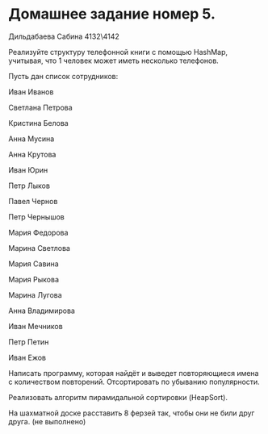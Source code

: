 # Домашнее задание номер 5.

Дильдабаева Сабина 4132\4142

Реализуйте структуру телефонной книги с помощью HashMap, учитывая, что 1 человек может иметь несколько телефонов.

Пусть дан список сотрудников:

Иван Иванов

Светлана Петрова

Кристина Белова

Анна Мусина

Анна Крутова

Иван Юрин

Петр Лыков

Павел Чернов

Петр Чернышов

Мария Федорова

Марина Светлова

Мария Савина

Мария Рыкова

Марина Лугова

Анна Владимирова

Иван Мечников

Петр Петин

Иван Ежов

Написать программу, которая найдёт и выведет повторяющиеся имена с количеством повторений. Отсортировать по убыванию популярности.

Реализовать алгоритм пирамидальной сортировки (HeapSort).

На шахматной доске расставить 8 ферзей так, чтобы они не били друг друга. (не выполнено)